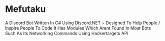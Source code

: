 # Mefutaku
A Discord Bot Written In C# Using Discord.NET ~ Designed To Help People / Inspire People To Code It Has Modules Which Arent Found In Most Bots Such As Its Networking Commands Using Hackertargets API
